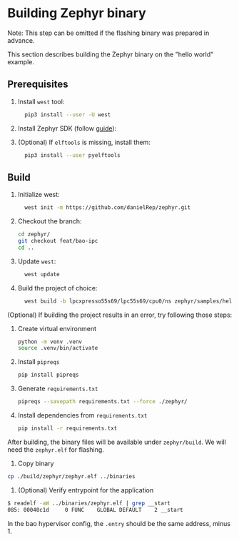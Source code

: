 # Building Zephyr binary

Note: This step can be omitted if the flashing binary was prepared in advance.

This section describes building the Zephyr binary on the "hello world" example.

## Prerequisites

1. Install `west` tool:

    ```bash
      pip3 install --user -U west
    ```

1. Install Zephyr SDK (follow
[guide](https://docs.zephyrproject.org/latest/develop/toolchains/zephyr_sdk.html)):

1. (Optional) If `elftools` is missing, install them:

    ```bash
      pip3 install --user pyelftools
    ```

## Build

1. Initialize west:

    ```bash
      west init -m https://github.com/danielRep/zephyr.git
    ```

1. Checkout the branch:

    ```bash
    cd zephyr/
    git checkout feat/bao-ipc
    cd ..
    ```

1. Update `west`:

    ```bash
      west update
    ```

1. Build the project of choice:

    ```bash
      west build -b lpcxpresso55s69/lpc55s69/cpu0/ns zephyr/samples/hello_world -p
    ```

(Optional) If building the project results in an error, try following those
steps:

1. Create virtual environment

    ```bash
    python -m venv .venv
    source .venv/bin/activate
    ```

1. Install `pipreqs`

    ```bash
    pip install pipreqs
    ```

1. Generate `requirements.txt`

    ```bash
    pipreqs --savepath requirements.txt --force ./zephyr/
    ```

1. Install dependencies from `requirements.txt`

    ```bash
    pip install -r requirements.txt
    ```

After building, the binary files will be available under `zephyr/build`. We will
need the `zephyr.elf` for flashing.

1. Copy binary

```bash
cp ./build/zephyr/zephyr.elf ../binaries
```

1. (Optional) Verify entrypoint for the application

```bash
$ readelf -aW ../binaries/zephyr.elf | grep __start
085: 00040c1d     0 FUNC    GLOBAL DEFAULT    2 __start
```

In the bao hypervisor config, the `.entry` should be the same address, minus 1.
